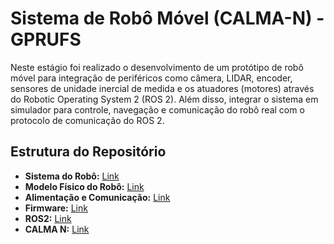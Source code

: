 # Sistema de Robô Móvel (CALMA-N) - GPRUFS


Neste estágio foi realizado o desenvolvimento de um protótipo de robô móvel para
integração de periféricos como câmera, LIDAR, encoder, sensores de unidade inercial de
medida e os atuadores (motores) através do Robotic Operating System 2 (ROS 2). Além
disso, integrar o sistema em simulador para controle, navegação e comunicação do robô real
com o protocolo de comunicação do ROS 2.



## Estrutura do Repositório
- **Sistema do Robô:** [Link](docs/sistema_robo/descricao_etapas.md)
- **Modelo Físico do Robô:** [Link](docs/modelo_fisico/estrutura.md)
- **Alimentação e Comunicação:** [Link](docs/alimentacao_comunicacao.md)
- **Firmware:** [Link](docs/firmware/codigos/)
- **ROS2:** [Link](docs/ros2/referencia_git.md)
- **CALMA N:** [Link](docs/calma_n/robô_pronto.md)
